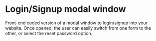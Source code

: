 <h1>Login/Signup modal window</h1>
Front-end coded version of a modal window to login/signup into your website. Once opened, the user can easily switch from one form to the other, or select the reset password option.
